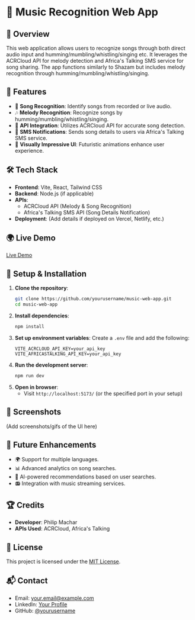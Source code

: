 # 🎵 Music Recognition Web App

## 📌 Overview
This web application allows users to recognize songs through both direct audio input and humming/mumbling/whistling/singing etc. It leverages the ACRCloud API for melody detection and Africa's Talking SMS service for song sharing. The app functions similarly to Shazam but includes melody recognition through humming/mumbling/whistling/singing.

## 🚀 Features
- 🎤 **Song Recognition**: Identify songs from recorded or live audio.
- 🎶 **Melody Recognition**: Recognize songs by humming/mumbling/whistling/singing.
- 📡 **API Integration**: Utilizes ACRCloud API for accurate song detection.
- 📲 **SMS Notifications**: Sends song details to users via Africa's Talking SMS service.
- 🎨 **Visually Impressive UI**: Futuristic animations enhance user experience.

## 🛠️ Tech Stack
- **Frontend**: Vite, React, Tailwind CSS
- **Backend**: Node.js (if applicable)
- **APIs**:
  - ACRCloud API (Melody & Song Recognition)
  - Africa's Talking SMS API (Song Details Notification)
- **Deployment**: (Add details if deployed on Vercel, Netlify, etc.)

## 🌍 Live Demo
[Live Demo](#) <!-- Replace `#` with your live demo URL -->

## 📖 Setup & Installation
1. **Clone the repository**:
   ```sh
   git clone https://github.com/yourusername/music-web-app.git
   cd music-web-app
   ```
2. **Install dependencies**:
   ```sh
   npm install
   ```
3. **Set up environment variables**:
   Create a `.env` file and add the following:
   ```env
   VITE_ACRCLOUD_API_KEY=your_api_key
   VITE_AFRICASTALKING_API_KEY=your_api_key
   ```
4. **Run the development server**:
   ```sh
   npm run dev
   ```
5. **Open in browser**:
   - Visit `http://localhost:5173/` (or the specified port in your setup)

## 📸 Screenshots
(Add screenshots/gifs of the UI here)

## 🔮 Future Enhancements
- 🌍 Support for multiple languages.
- 📊 Advanced analytics on song searches.
- 🤖 AI-powered recommendations based on user searches.
- 📻 Integration with music streaming services.

## 🏆 Credits
- **Developer**: Philip Machar
- **APIs Used**: ACRCloud, Africa's Talking

## 📜 License
This project is licensed under the [MIT License](LICENSE).

## 📬 Contact
- Email: your.email@example.com
- LinkedIn: [Your Profile](https://www.linkedin.com/in/yourprofile)
- GitHub: [@yourusername](https://github.com/yourusername)

